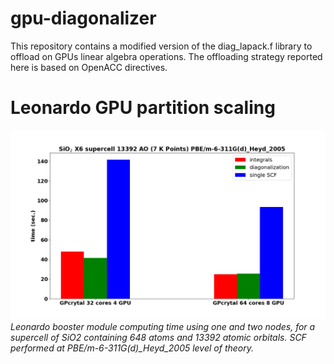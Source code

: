# gpu-diagonalizer
This repository contains a modified version of the diag_lapack.f library to offload on GPUs linear algebra operations.
The offloading strategy reported here is based on OpenACC directives.

# Leonardo GPU partition scaling
![Alt text](Leonardo_timing_SiO2_X6.png "Leonardo GPU partition scaling")
*Leonardo booster module computing time using one and two nodes, for a supercell of SiO2 containing 648 atoms and 13392 atomic orbitals. SCF performed at PBE/m-6-311G(d)_Heyd_2005 level of theory.*
